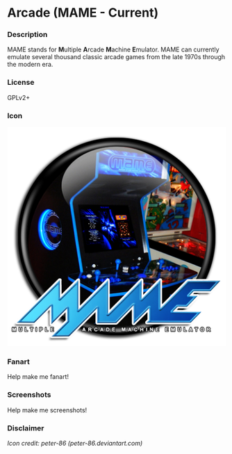 # Arcade (MAME - Current)

### Description

MAME stands for **M**ultiple **A**rcade **M**achine **E**mulator. MAME can currently emulate several thousand classic arcade games from the late 1970s through the modern era.

### License

GPLv2+

### Icon

![Arcade (MAME - Current) icon](game.libretro.mame/resources/icon.png)

### Fanart

Help make me fanart!

### Screenshots

Help make me screenshots!

### Disclaimer

*Icon credit: peter-86 (peter-86.deviantart.com)*

